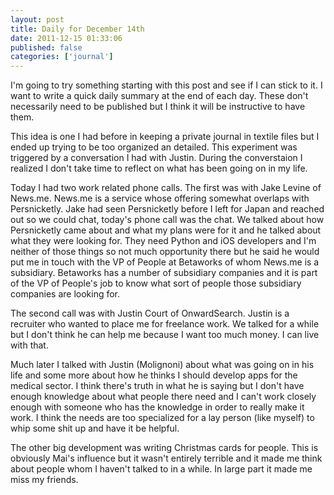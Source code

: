 ```yaml
---
layout: post
title: Daily for December 14th
date: 2011-12-15 01:33:06
published: false
categories: ['journal']
---
```


I'm going to try something starting with this post and see if I can stick to it. I want to write a quick daily summary at the end of each day. These don't necessarily need to be published but I think it will be instructive to have them.

This idea is one I had before in keeping a private journal in textile files but I ended up trying to be too organized an detailed. This experiment was triggered by a conversation I had with Justin. During the converstaion I realized I don't take time to reflect on what has been going on in my life.

Today I had two work related phone calls. The first was with Jake Levine of News.me. News.me is a service whose offering somewhat overlaps with Persnicketly. Jake had seen Persnicketly before I left for Japan and reached out so we could chat, today's phone call was the chat. We talked about how Persnicketly came about and what my plans were for it and he talked about what they were looking for. They need Python and iOS developers and I'm neither of those things so not much opportunity there but he said he would put me in touch with the VP of People at Betaworks of whom News.me is a subsidiary. Betaworks has a number of subsidiary companies and it is part of the VP of People's job to know what sort of people those subsidiary companies are looking for.

The second call was with Justin Court of OnwardSearch. Justin is a recruiter who wanted to place me for freelance work. We talked for a while but I don't think he can help me because I want too much money. I can live with that.

Much later I talked with Justin (Molignoni) about what was going on in his life and some more about how he thinks I should develop apps for the medical sector. I think there's truth in what he is saying but I don't have enough knowledge about what people there need and I can't work closely enough with someone who has the knowledge in order to really make it work. I think the needs are too specialized for a lay person (like myself) to whip some shit up and have it be helpful.

The other big development was writing Christmas cards for people. This is obviously Mai's influence but it wasn't entirely terrible and it made me think about people whom I haven't talked to in a while. In large part it made me miss my friends.
